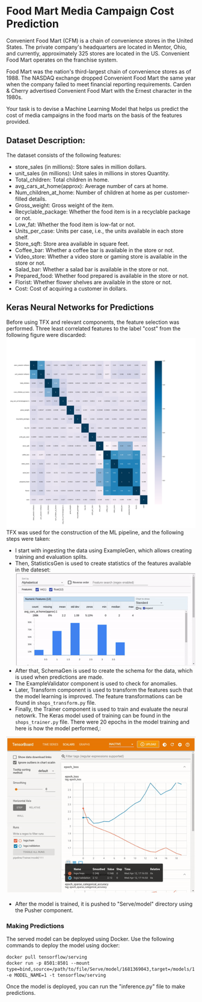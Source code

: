 # Food Mart Media Campaign Cost Prediction

Convenient Food Mart (CFM) is a chain of convenience stores in the United States. The private company's headquarters are located in Mentor, Ohio, and currently, approximately 325 stores are located in the US. Convenient Food Mart operates on the franchise system.

Food Mart was the nation's third-largest chain of convenience stores as of 1988. The NASDAQ exchange dropped Convenient Food Mart the same year when the company failed to meet financial reporting requirements. Carden & Cherry advertised Convenient Food Mart with the Ernest character in the 1980s.

Your task is to devise a Machine Learning Model that helps us predict the cost of media campaigns in the food marts on the basis of the features provided.

## Dataset Description:

The dataset consists of the following features:

- store_sales (in millions): Store sales in million dollars.
- unit_sales (in millions): Unit sales in millions in stores Quantity.
- Total_children: Total children in home.
- avg_cars_at_home(approx): Average number of cars at home.
- Num_children_at_home: Number of children at home as per customer-filled details.
- Gross_weight: Gross weight of the item.
- Recyclable_package: Whether the food item is in a recyclable package or not.
- Low_fat: Whether the food item is low-fat or not.
- Units_per_case: Units per case, i.e., the units available in each store shelf.
- Store_sqft: Store area available in square feet.
- Coffee_bar: Whether a coffee bar is available in the store or not.
- Video_store: Whether a video store or gaming store is available in the store or not.
- Salad_bar: Whether a salad bar is available in the store or not.
- Prepared_food: Whether food prepared is available in the store or not.
- Florist: Whether flower shelves are available in the store or not.
- Cost: Cost of acquiring a customer in dollars.

## Keras Neural Networks for Predictions
Before using TFX and relevant components, the feature selection was performed. Three least correlated features to the label "cost" from the
following figure were discarded:
![alt-text](CorrFun.png)
TFX was used for the construction of the ML pipeline, and the following steps were taken:
- I start with ingesting the data using ExampleGen, which allows creating training and evaluation splits.
- Then, StatisticsGen is used to create statistics of the features available in the dateset:
![alt-text](statistics_gen.gif)
- After that, SchemaGen is used to create the schema for the data, which is used when predictions are made.
- The ExampleValidator component is used to check for anomalies.
- Later, Transform component is used to transform the features such that the model learning is improved. The feature transformations
can be found in ```shops_transform.py``` file.
- Finally, the Trainer component is used to train and evaluate the neural netowrk. The Keras model used of training can be found in
the ```shops_trainer.py``` file.
There were 20 epochs in the model training and here is how the model performed,:

![alt-text](tensorboard.gif)
- After the model is trained, it is pushed to "Serve/model" directory using the Pusher component.

### Making Predictions
The served model can be deployed using Docker. Use the following commands to deploy the model using docker:
```
docker pull tensorflow/serving
docker run -p 8501:8501 --mount type=bind,source=/path/to/file/Serve/model/1681369043,target=/models/1 -e MODEL_NAME=1 -t tensorflow/serving
```
Once the model is deployed, you can run the "inference.py" file to make predictions.
